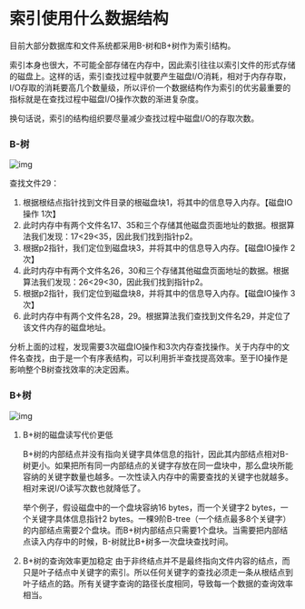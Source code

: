 # 索引使用什么数据结构

目前大部分数据库和文件系统都采用B-树和B+树作为索引结构。

索引本身也很大，不可能全部存储在内存中，因此索引往往以索引文件的形式存储的磁盘上。这样的话，索引查找过程中就要产生磁盘I/O消耗，相对于内存存取，I/O存取的消耗要高几个数量级，所以评价一个数据结构作为索引的优劣最重要的指标就是在查找过程中磁盘I/O操作次数的渐进复杂度。

换句话说，索引的结构组织要尽量减少查找过程中磁盘I/O的存取次数。

### B-树

![img](https://upload-images.jianshu.io/upload_images/5687393-deb292ed3e4bf18c.png?imageMogr2/auto-orient/strip|imageView2/2/format/webp)

查找文件29：

1. 根据根结点指针找到文件目录的根磁盘块1，将其中的信息导入内存。【磁盘IO操作 1次】
2. 此时内存中有两个文件名17、35和三个存储其他磁盘页面地址的数据。根据算法我们发现：17<29<35，因此我们找到指针p2。
3. 根据p2指针，我们定位到磁盘块3，并将其中的信息导入内存。【磁盘IO操作 2次】
4. 此时内存中有两个文件名26，30和三个存储其他磁盘页面地址的数据。根据算法我们发现：26<29<30，因此我们找到指针p2。
5. 根据p2指针，我们定位到磁盘块8，并将其中的信息导入内存。【磁盘IO操作 3次】
6. 此时内存中有两个文件名28，29。根据算法我们查找到文件名29，并定位了该文件内存的磁盘地址。

分析上面的过程，发现需要3次磁盘IO操作和3次内存查找操作。关于内存中的文件名查找，由于是一个有序表结构，可以利用折半查找提高效率。至于IO操作是影响整个B树查找效率的决定因素。

### B+树

![img](https://upload-images.jianshu.io/upload_images/5687393-717ab97b31dfa84b.png?imageMogr2/auto-orient/strip|imageView2/2/w/569/format/webp)

1. B+树的磁盘读写代价更低

   B+树的内部结点并没有指向关键字具体信息的指针，因此其内部结点相对B-树更小。如果把所有同一内部结点的关键字存放在同一盘块中，那么盘块所能容纳的关键字数量也越多。一次性读入内存中的需要查找的关键字也就越多。相对来说I/O读写次数也就降低了。

   举个例子，假设磁盘中的一个盘块容纳16 bytes，而一个关键字2 bytes，一个关键字具体信息指针2 bytes。一棵9阶B-tree（一个结点最多8个关键字）的内部结点需要2个盘块。而B+树内部结点只需要1个盘块。当需要把内部结点读入内存中的时候，B-树就比B+树多一次盘块查找时间。

2. B+树的查询效率更加稳定
   由于非终结点并不是最终指向文件内容的结点，而只是叶子结点中关键字的索引。所以任何关键字的查找必须走一条从根结点到叶子结点的路。所有关键字查询的路径长度相同，导致每一个数据的查询效率相当。

